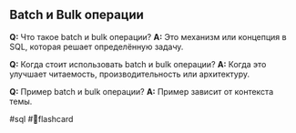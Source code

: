 ## Batch и Bulk операции

**Q:** Что такое batch и bulk операции?
**A:** Это механизм или концепция в SQL, которая решает определённую задачу.

**Q:** Когда стоит использовать batch и bulk операции?
**A:** Когда это улучшает читаемость, производительность или архитектуру.

**Q:** Пример batch и bulk операции?
**A:** Пример зависит от контекста темы.

#sql #🧠flashcard
